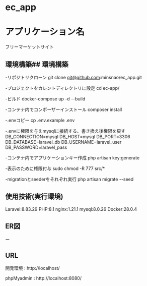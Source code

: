 # ec_app

# アプリケーション名
フリーマーケットサイト

## 環境構築## 環境構築
-リポジトリクローン
git clone git@github.com:minsnao/ec_app.git

-プロジェクトをカレントディレクトリに設定
cd ec-app/

-ビルド
docker-compose up -d --build

-コンテナ内でコンポーザーインストール
composer install

-.envコピー
cp .env.example .env

-.envに権限を与えmysqlに接続する、書き換え後権限を戻す
DB_CONNECTION=mysql
DB_HOST=mysql
DB_PORT=3306
DB_DATABASE=laravel_db
DB_USERNAME=laravel_user
DB_PASSWORD=laravel_pass

-コンテナ内でアプリケーションキー作成
php artisan key:generate

-表示のために権限付与
sudo chmod -R 777 src/*

-migrationとseederをそれぞれ実行
php artisan migrate --seed

## 使用技術(実行環境)
Laravel:8.83.29
PHP:8.1
nginx:1.21.1
mysql:8.0.26
Docker:28.0.4

## ER図
ー

## URL
開発環境 : http://localhost/

phpMyadmin : http://localhost:8080/